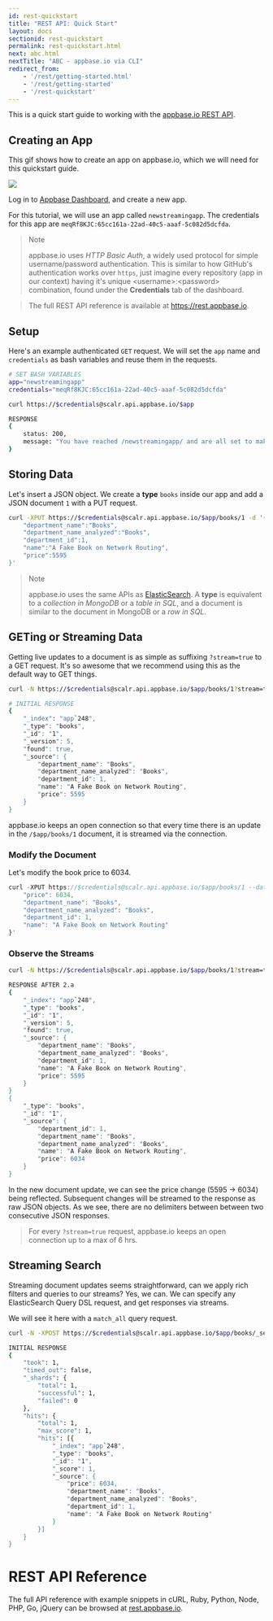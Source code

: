 ```yaml
---
id: rest-quickstart
title: "REST API: Quick Start"
layout: docs
sectionid: rest-quickstart
permalink: rest-quickstart.html
next: abc.html
nextTitle: "ABC - appbase.io via CLI"
redirect_from:
    - '/rest/getting-started.html'
    - '/rest/getting-started'
    - '/rest-quickstart'
---
```


This is a quick start guide to working with the [appbase.io REST API](https://rest.appbase.io).

## Creating an App

This gif shows how to create an app on appbase.io, which we will need for this quickstart guide.

![](https://i.imgur.com/r6hWKAG.gif")

Log in to <span class="fa fa-external-link"></span> [Appbase Dashboard](https://appbase.io/scalr/), and create a new app.

For this tutorial, we will use an app called `newstreamingapp`. The credentials for this app are `meqRf8KJC:65cc161a-22ad-40c5-aaaf-5c082d5dcfda`.

> Note <i class="fa fa-info-circle"></i>
>
> appbase.io uses *HTTP Basic Auth*, a widely used protocol for simple username/password authentication. This is similar to how GitHub's authentication works over ``https``, just imagine every repository (app in our context) having it's unique &lt;username>:&lt;password> combination, found under the **Credentials** tab of the dashboard.

> The full REST API reference is available at https://rest.appbase.io.

## Setup

Here's an example authenticated ``GET`` request. We will set the `app` name and `credentials` as bash variables and reuse them in the requests.

```bash
# SET BASH VARIABLES
app="newstreamingapp"
credentials="meqRf8KJC:65cc161a-22ad-40c5-aaaf-5c082d5dcfda"

curl https://$credentials@scalr.api.appbase.io/$app

RESPONSE
{
	status: 200,
	message: "You have reached /newstreamingapp/ and are all set to make API requests"
}
```

## Storing Data

Let's insert a JSON object. We create a **type** ``books`` inside our app and add a JSON document ``1`` with a PUT request.

```bash
curl -XPUT https://$credentials@scalr.api.appbase.io/$app/books/1 -d '{
	"department_name":"Books",
	"department_name_analyzed":"Books",
	"department_id":1,
	"name":"A Fake Book on Network Routing",
	"price":5595
}'
```

> Note <i class="fa fa-info-circle"></i>
>
> appbase.io uses the same APIs as [ElasticSearch](https://www.elastic.co/products/elasticsearch). A **type** is equivalent to a *collection in MongoDB* or a *table in SQL*, and a document is similar to the document in MongoDB or a *row in SQL*.

## GETing or Streaming Data

Getting live updates to a document is as simple as suffixing ``?stream=true`` to a GET request. It's so awesome that we recommend using this as the default way to GET things.

```bash
curl -N https://$credentials@scalr.api.appbase.io/$app/books/1?stream=true

# INITIAL RESPONSE
{
	"_index": "app`248",
	"_type": "books",
	"_id": "1",
	"_version": 5,
	"found": true,
	"_source": {
		"department_name": "Books",
		"department_name_analyzed": "Books",
		"department_id": 1,
		"name": "A Fake Book on Network Routing",
		"price": 5595
	}
}
```

appbase.io keeps an open connection so that every time there is an update in the ``/$app/books/1`` document, it is streamed via the connection.

### Modify the Document

Let's modify the book price to 6034.

```js
curl -XPUT https://$credentials@scalr.api.appbase.io/$app/books/1 --data-binary '{  
	"price": 6034,
	"department_name": "Books",
	"department_name_analyzed": "Books",
	"department_id": 1,
	"name": "A Fake Book on Network Routing"
}'
```

### Observe the Streams

```bash
curl -N https://$credentials@scalr.api.appbase.io/$app/books/1?stream=true

RESPONSE AFTER 2.a
{
	"_index": "app`248",
	"_type": "books",
	"_id": "1",
	"_version": 5,
	"found": true,
	"_source": {
		"department_name": "Books",
		"department_name_analyzed": "Books",
		"department_id": 1,
		"name": "A Fake Book on Network Routing",
		"price": 5595
	}
}
{
	"_type": "books",
	"_id": "1",
	"_source": {
		"department_id": 1,
		"department_name": "Books",
		"department_name_analyzed": "Books",
		"name": "A Fake Book on Network Routing",
		"price": 6034
	}
}
```

In the new document update, we can see the price change (5595 -> 6034) being reflected. Subsequent changes will be streamed to the response as raw JSON objects. As we see, there are no delimiters between between two consecutive JSON responses.

> For every ``?stream=true`` request, appbase.io keeps an open connection up to a max of 6 hrs.

## Streaming Search

Streaming document updates seems straightforward, can we apply rich filters and queries to our streams? Yes, we can. We can specify any ElasticSearch Query DSL request, and get responses via streams.

We will see it here with a ``match_all`` query request.

```bash
curl -N -XPOST https://$credentials@scalr.api.appbase.io/$app/books/_search?stream=true -d '{"query": {"match_all":{}}}'

INITIAL RESPONSE
{
	"took": 1,
	"timed_out": false,
	"_shards": {
		"total": 1,
		"successful": 1,
		"failed": 0
	},
	"hits": {
		"total": 1,
		"max_score": 1,
		"hits": [{
			"_index": "app`248",
			"_type": "books",
			"_id": "1",
			"_score": 1,
			"_source": {
				"price": 6034,
				"department_name": "Books",
				"department_name_analyzed": "Books",
				"department_id": 1,
				"name": "A Fake Book on Network Routing"
			}
		}]
	}
}
```

# REST API Reference

The full API reference with example snippets in cURL, Ruby, Python, Node, PHP, Go, jQuery can be browsed at [rest.appbase.io](https://rest.appbase.io).
